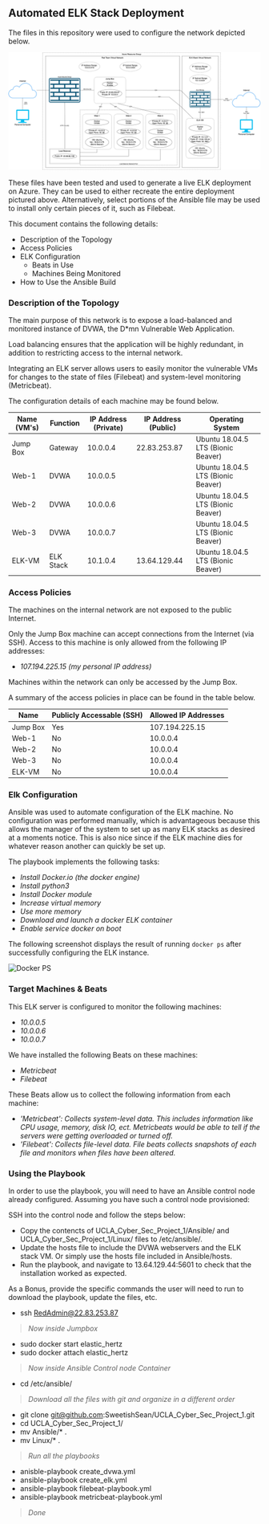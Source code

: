 ## Automated ELK Stack Deployment

The files in this repository were used to configure the network depicted below.

![Topology](Diagrams/AzureSystemWithELK-ResizedImage.png)

These files have been tested and used to generate a live ELK deployment on Azure. They can be used to either recreate the entire deployment pictured above. Alternatively, select portions of the Ansible file may be used to install only certain pieces of it, such as Filebeat.

This document contains the following details:
- Description of the Topology
- Access Policies
- ELK Configuration
  - Beats in Use
  - Machines Being Monitored
- How to Use the Ansible Build


### Description of the Topology

The main purpose of this network is to expose a load-balanced and monitored instance of DVWA, the D\*mn Vulnerable Web Application.

Load balancing ensures that the application will be highly redundant, in addition to restricting access to the internal network.

Integrating an ELK server allows users to easily monitor the vulnerable VMs for changes to the state of files (Filebeat) and system-level monitoring (Metricbeat).

The configuration details of each machine may be found below.

| Name (VM's) | Function  | IP Address (Private) | IP Address (Public) | Operating System                   |
|-------------|-----------|----------------------|---------------------|------------------------------------|
| Jump Box    | Gateway   | 10.0.0.4             | 22.83.253.87        | Ubuntu 18.04.5 LTS (Bionic Beaver) |
| Web-1       | DVWA      | 10.0.0.5             |                     | Ubuntu 18.04.5 LTS (Bionic Beaver) |
| Web-2       | DVWA      | 10.0.0.6             |                     | Ubuntu 18.04.5 LTS (Bionic Beaver) |
| Web-3       | DVWA      | 10.0.0.7             |                     | Ubuntu 18.04.5 LTS (Bionic Beaver) |
| ELK-VM      | ELK Stack | 10.1.0.4             | 13.64.129.44        | Ubuntu 18.04.5 LTS (Bionic Beaver) |


### Access Policies

The machines on the internal network are not exposed to the public Internet. 

Only the Jump Box machine can accept connections from the Internet (via SSH). Access to this machine is only allowed from the following IP addresses:
- _107.194.225.15 (my personal IP address)_

Machines within the network can only be accessed by the Jump Box.

A summary of the access policies in place can be found in the table below.

| Name     | Publicly Accessable (SSH) | Allowed IP Addresses |
|----------|---------------------------|----------------------|
| Jump Box | Yes                       | 107.194.225.15       |
| Web-1    | No                        | 10.0.0.4             |
| Web-2    | No                        | 10.0.0.4             |
| Web-3    | No                        | 10.0.0.4             |
| ELK-VM   | No                        | 10.0.0.4             |

### Elk Configuration

Ansible was used to automate configuration of the ELK machine. No configuration was performed manually, which is advantageous because this allows the manager of the system to set up as many ELK stacks as desired at a moments notice. This is also nice since if the ELK machine dies for whatever reason another can quickly be set up.

The playbook implements the following tasks:

- _Install Docker.io (the docker engine)_
- _Install python3_
- _Install Docker module_
- _Increase virtual memory_
- _Use more memory_
- _Download and launch a docker ELK container_
- _Enable service docker on boot_

The following screenshot displays the result of running `docker ps` after successfully configuring the ELK instance.

![Docker PS](UCLA_Cyber_Sec_Project_1/Diagrams/ELK_stack_docker_container.png)

### Target Machines & Beats
This ELK server is configured to monitor the following machines:

- _10.0.0.5_
- _10.0.0.6_
- _10.0.0.7_

We have installed the following Beats on these machines:
- _Metricbeat_
- _Filebeat_

These Beats allow us to collect the following information from each machine:
- _'Metricbeat': Collects system-level data. This includes information like CPU usage, memory, disk IO, ect. Metricbeats would be able to tell if the servers were getting overloaded or turned off._
- _'Filebeat': Collects file-level data. File beats collects snapshots of each file and monitors when files have been altered._

### Using the Playbook
In order to use the playbook, you will need to have an Ansible control node already configured. Assuming you have such a control node provisioned: 

SSH into the control node and follow the steps below:
- Copy the contencts of UCLA_Cyber_Sec_Project_1/Ansible/ and UCLA_Cyber_Sec_Project_1/Linux/ files to /etc/ansible/.
- Update the hosts file to include the DVWA webservers and the ELK stack VM. Or simply use the hosts file included in Ansible/hosts.
- Run the playbook, and navigate to 13.64.129.44:5601 to check that the installation worked as expected.


As a Bonus, provide the specific commands the user will need to run to download the playbook, update the files, etc.


- ssh RedAdmin@22.83.253.87
> _Now inside Jumpbox_
- sudo docker start elastic_hertz
- sudo docker attach elastic_hertz
> _Now inside Ansible Control node Container_
- cd /etc/ansible/
> _Download all the files with git and organize in a different order_
- git clone git@github.com:SweetishSean/UCLA_Cyber_Sec_Project_1.git
- cd UCLA_Cyber_Sec_Project_1/
- mv Ansible/* .
- mv Linux/* .
> _Run all the playbooks_
- anisble-playbook create_dvwa.yml
- ansible-playbook create_elk.yml
- ansible-playbook filebeat-playbook.yml 
- ansible-playbook metricbeat-playbook.yml
> _Done_
